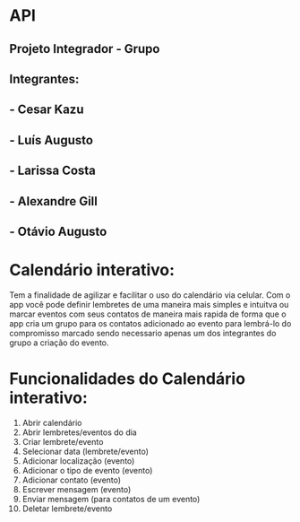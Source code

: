 # API

## Projeto Integrador - Grupo

## Integrantes:

## - Cesar Kazu
## - Luís Augusto
## - Larissa Costa
## - Alexandre Gill
## - Otávio Augusto



# Calendário interativo:
Tem a finalidade de agilizar e facilitar o uso do calendário via celular. Com o app você pode definir lembretes de uma maneira mais simples e intuitva ou marcar eventos com seus contatos de maneira mais rapida  de forma que o app cria um grupo para os contatos adicionado ao evento para lembrá-lo do compromisso marcado sendo necessario apenas um dos integrantes do grupo a criação do evento. 



  
# Funcionalidades do Calendário interativo:
1.	Abrir calendário
2.	Abrir lembretes/eventos do dia
3.	Criar lembrete/evento
4.	Selecionar data (lembrete/evento)
5.	Adicionar localização (evento)
6.	Adicionar o tipo de evento (evento)
7.	Adicionar contato (evento)
8.	Escrever mensagem (evento)
9.	Enviar mensagem (para contatos de um evento)
10.	Deletar lembrete/evento
